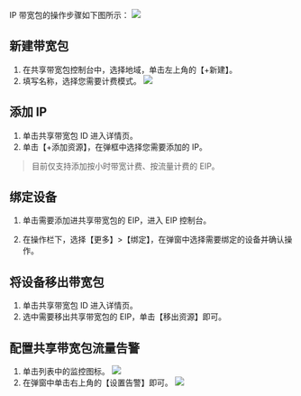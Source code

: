 IP 带宽包的操作步骤如下图所示：
![](https://main.qcloudimg.com/raw/8c34e3b59c7d733227a530348186280a.png)

## 新建带宽包
1. 在共享带宽包控制台中，选择地域，单击左上角的【+新建】。
2. 填写名称，选择您需要计费模式。
![](https://main.qcloudimg.com/raw/e164f16d8e9c65091df490b7a6a9b609.png)
 
## 添加 IP
1. 单击共享带宽包 ID 进入详情页。
2. 单击【+添加资源】，在弹框中选择您需要添加的 IP。
>目前仅支持添加按小时带宽计费、按流量计费的 EIP。
>
<!--![]() -->

## 绑定设备
1. 单击需要添加进共享带宽包的 EIP，进入 EIP 控制台。
<!--![]()-->
2. 在操作栏下，选择【更多】>【绑定】，在弹窗中选择需要绑定的设备并确认操作。

## 将设备移出带宽包
1. 单击共享带宽包 ID 进入详情页。
2. 选中需要移出共享带宽包的 EIP，单击【移出资源】即可。
<!--![]()-->
 
## 配置共享带宽包流量告警
1. 单击列表中的监控图标。
![](https://main.qcloudimg.com/raw/48dbe7487388faadc3dec83cba3f44c8.png)
2. 在弹窗中单击右上角的【设置告警】即可。
![](https://main.qcloudimg.com/raw/5d094150d809bdcf0db608d549e43eab.png)
